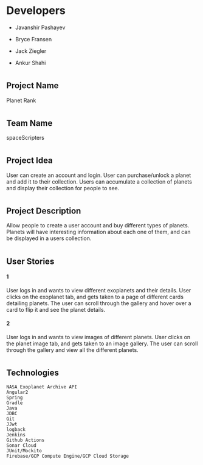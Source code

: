 # Developers
  - Javanshir Pashayev
  
  - Bryce Fransen
  - Jack Ziegler
  - Ankur Shahi
  #

## Project Name
Planet Rank
#  

## Team Name
spaceScripters
#

## Project Idea
User can create an account and login. User can purchase/unlock a planet and add it to their collection. Users can accumulate a collection of planets and display their collection for people to see.
#
## Project Description
Allow people to create a user account and buy different types of planets. Planets will have interesting information about each one of them, and can be displayed in a users collection.
#
## User Stories
#### 1 
User logs in and wants to view different exoplanets and their details. User clicks on the exoplanet tab, and gets taken to a page of different cards detailing planets. The user can scroll through the gallery and hover over a card to flip it and see the planet details.

#### 2
User logs in and wants to view images of different planets. User clicks on the planet image tab, and gets taken to an image gallery. The user can scroll through the gallery and view all the different planets.
#
## Technologies
    NASA Exoplanet Archive API 
    Angular2
    Spring
    Gradle 
    Java
    JDBC
    Git
    JJwt
    logback
    Jenkins
    Github Actions
    Sonar Cloud
    JUnit/Mockito
    Firebase/GCP Compute Engine/GCP Cloud Storage
